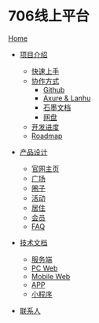 # 706线上平台

[Home]()
- [项目介绍]()
  - [快速上手]()
  - [协作方式](https://github.com/706YouthSpace/platform/wiki/%E5%8D%8F%E4%BD%9C%E6%96%B9%E5%BC%8F)
    - [Github]()
    - [Axure & Lanhu]()
    - [石墨文档]()
    - [网盘]()
  - [开发进度]()
  - [Roadmap]()



- [产品设计]()
  - [官网主页]()
  - [广场]()
  - [圈子]()
  - [活动]()
  - [居住]()
  - [会员]()
  - [FAQ]()

- [技术文档]()
  - [服务端]()
  - [PC Web]()
  - [Mobile Web]()
  - [APP]()
  - [小程序]()

- [联系人]()
